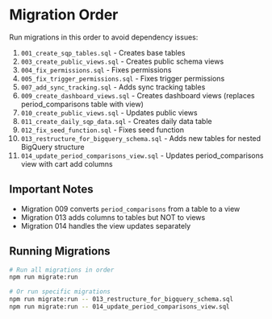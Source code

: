 # Migration Order

Run migrations in this order to avoid dependency issues:

1. `001_create_sqp_tables.sql` - Creates base tables
2. `003_create_public_views.sql` - Creates public schema views
3. `004_fix_permissions.sql` - Fixes permissions
4. `005_fix_trigger_permissions.sql` - Fixes trigger permissions
5. `007_add_sync_tracking.sql` - Adds sync tracking tables
6. `009_create_dashboard_views.sql` - Creates dashboard views (replaces period_comparisons table with view)
7. `010_create_public_views.sql` - Updates public views
8. `011_create_daily_sqp_data.sql` - Creates daily data table
9. `012_fix_seed_function.sql` - Fixes seed function
10. `013_restructure_for_bigquery_schema.sql` - Adds new tables for nested BigQuery structure
11. `014_update_period_comparisons_view.sql` - Updates period_comparisons view with cart add columns

## Important Notes

- Migration 009 converts `period_comparisons` from a table to a view
- Migration 013 adds columns to tables but NOT to views
- Migration 014 handles the view updates separately

## Running Migrations

```bash
# Run all migrations in order
npm run migrate:run

# Or run specific migrations
npm run migrate:run -- 013_restructure_for_bigquery_schema.sql
npm run migrate:run -- 014_update_period_comparisons_view.sql
```